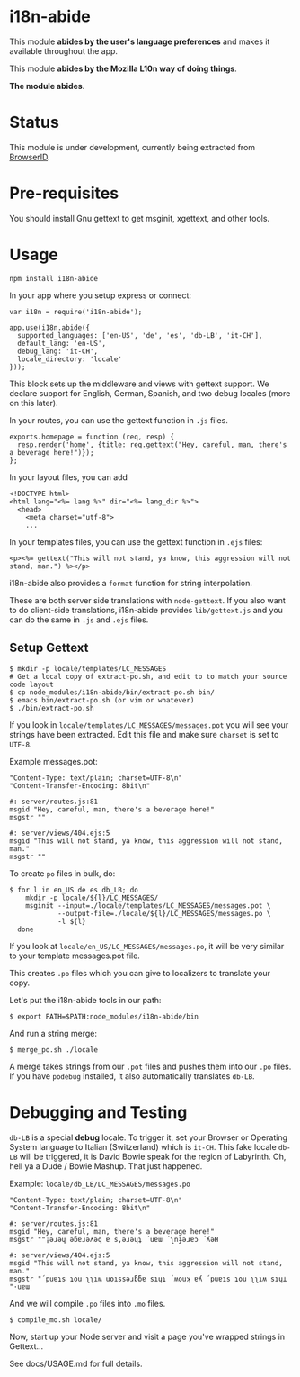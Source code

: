 # i18n-abide

This module **abides by the user's language preferences** and makes it
available throughout the app.

This module **abides by the Mozilla L10n way of doing things**.

**The module abides**.

# Status

This module is under development, currently being extracted from [BrowserID](https://github.com/mozilla/browserid).

# Pre-requisites

You should install Gnu gettext to get msginit, xgettext, and other tools.

# Usage

    npm install i18n-abide

In your app where you setup express or connect:

    var i18n = require('i18n-abide');

    app.use(i18n.abide({
      supported_languages: ['en-US', 'de', 'es', 'db-LB', 'it-CH'],
      default_lang: 'en-US',
      debug_lang: 'it-CH',
      locale_directory: 'locale'
    }));

This block sets up the middleware and views with gettext support. We declare
support for English, German, Spanish, and two debug locales (more on this later).

In your routes, you can use the gettext function in ``.js`` files.

    exports.homepage = function (req, resp) {
      resp.render('home', {title: req.gettext("Hey, careful, man, there's a beverage here!")});
    };

In your layout files, you can add

    <!DOCTYPE html>
    <html lang="<%= lang %>" dir="<%= lang_dir %>">
      <head>
        <meta charset="utf-8">
        ...

In your templates files, you can use the gettext function in ``.ejs`` files:

    <p><%= gettext("This will not stand, ya know, this aggression will not stand, man.") %></p>

i18n-abide also provides a ``format`` function for string interpolation.

These are both server side translations with ``node-gettext``. If you also want to do client-side translations,
i18n-abide provides ``lib/gettext.js`` and you can do the same in ``.js`` and ``.ejs`` files.

## Setup Gettext

    $ mkdir -p locale/templates/LC_MESSAGES
    # Get a local copy of extract-po.sh, and edit to to match your source code layout
    $ cp node_modules/i18n-abide/bin/extract-po.sh bin/
    $ emacs bin/extract-po.sh (or vim or whatever)
    $ ./bin/extract-po.sh

If you look in ``locale/templates/LC_MESSAGES/messages.pot`` you will see your strings have been extracted.
Edit this file and make sure ``charset`` is set to ``UTF-8``.

Example messages.pot:

    "Content-Type: text/plain; charset=UTF-8\n"
    "Content-Transfer-Encoding: 8bit\n"

    #: server/routes.js:81
    msgid "Hey, careful, man, there's a beverage here!"
    msgstr ""

    #: server/views/404.ejs:5
    msgid "This will not stand, ya know, this aggression will not stand, man."
    msgstr ""

To create ``po`` files in bulk, do:

    $ for l in en_US de es db_LB; do
        mkdir -p locale/${l}/LC_MESSAGES/
        msginit --input=./locale/templates/LC_MESSAGES/messages.pot \
                --output-file=./locale/${l}/LC_MESSAGES/messages.po \
                -l ${l}
      done

If you look at ``locale/en_US/LC_MESSAGES/messages.po``, it will be very similar to your template messages.pot file.

This creates ``.po`` files which you can give to localizers to translate your copy.

Let's put the i18n-abide tools in our path:

    $ export PATH=$PATH:node_modules/i18n-abide/bin

And run a string merge:

    $ merge_po.sh ./locale

A merge takes strings from our ``.pot`` files and pushes them into our ``.po`` files. If you have ``podebug`` installed, it also automatically translates ``db-LB``.

# Debugging and Testing

``db-LB`` is a special
**debug** locale. To trigger it, set your Browser or Operating System language to Italian (Switzerland) which is ``it-CH``.  This fake locale ``db-LB`` will be triggered, it is David Bowie speak for the region of Labyrinth. Oh, hell ya a Dude / Bowie Mashup.
That just happened.

Example: ``locale/db_LB/LC_MESSAGES/messages.po``

    "Content-Type: text/plain; charset=UTF-8\n"
    "Content-Transfer-Encoding: 8bit\n"

    #: server/routes.js:81
    msgid "Hey, careful, man, there's a beverage here!"
    msgstr "‮Hǝʎ´ ɔɐɹǝɟnʅ´ ɯɐu´ ʇɥǝɹǝ,s ɐ qǝʌǝɹɐƃǝ ɥǝɹǝ¡"

    #: server/views/404.ejs:5
    msgid "This will not stand, ya know, this aggression will not stand, man."
    msgstr "‮⊥ɥıs ʍıʅʅ uoʇ sʇɐup´ ʎɐ ʞuoʍ´ ʇɥıs ɐƃƃɹǝssıou ʍıʅʅ uoʇ sʇɐup´ ɯɐu·"

And we will compile ``.po`` files into ``.mo`` files.

    $ compile_mo.sh locale/

Now, start up your Node server and visit a page you've wrapped strings in Gettext...

See docs/USAGE.md for full details.